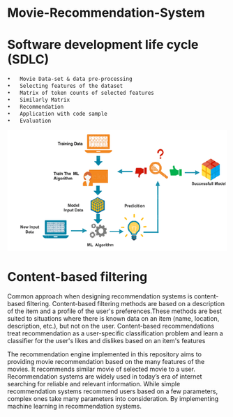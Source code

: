 # Movie-Recommendation-System

# Software development life cycle (SDLC)
    •	Movie Data-set & data pre-processing
    •	Selecting features of the dataset
    •	Matrix of token counts of selected features
    •	Similarly Matrix
    •	Recommendation
    •	Application with code sample
    •	Evaluation

![alt text](image.png)

# Content-based filtering
Common approach when designing recommendation systems is content-based filtering. Content-based filtering methods are based on a description of the item and a profile of the user's preferences.These methods are best suited to situations where there is known data on an item (name, location, description, etc.), but not on the user. Content-based recommendations treat recommendation as a user-specific classification problem and learn a classifier for the user's likes and dislikes based on an item's features

The recommendation engine implemented in this repository aims to providing movie recommendation based on the many features of the movies. It recommends similar movie of selected movie to a user. Recommendation systems are widely used in today’s era of internet  searching for reliable and relevant information. While simple recommendation systems recommend users based on a few parameters, complex ones take many parameters into consideration. By implementing machine learning in recommendation systems.
